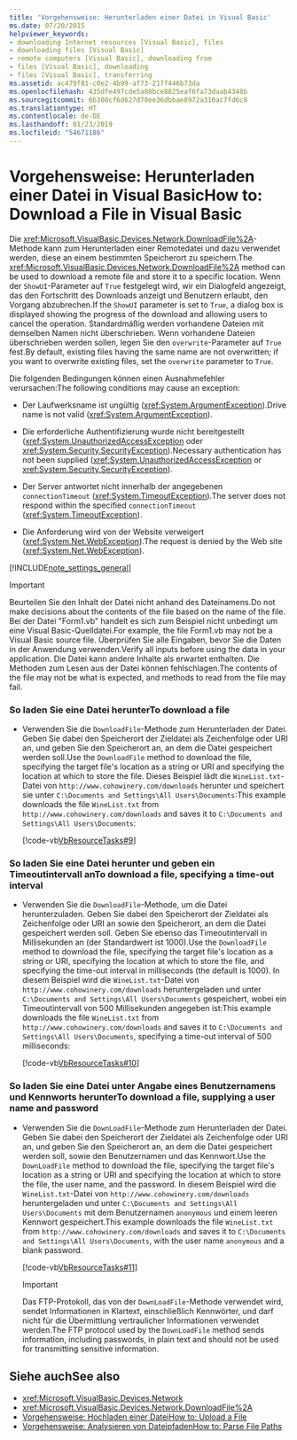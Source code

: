 ```yaml
---
title: 'Vorgehensweise: Herunterladen einer Datei in Visual Basic'
ms.date: 07/20/2015
helpviewer_keywords:
- downloading Internet resources [Visual Basic], files
- downloading files [Visual Basic]
- remote computers [Visual Basic], downloading from
- files [Visual Basic], downloading
- files [Visual Basic], transferring
ms.assetid: ac479f81-c0e2-4b99-af73-217f446b73da
ms.openlocfilehash: 435dfe497cde5a08bce8825eaf6fa73daab4348b
ms.sourcegitcommit: 6b308cf6d627d78ee36dbbae8972a310ac7fd6c8
ms.translationtype: HT
ms.contentlocale: de-DE
ms.lasthandoff: 01/23/2019
ms.locfileid: "54671186"
---
```

# <a name="how-to-download-a-file-in-visual-basic"></a><span data-ttu-id="91bb3-102">Vorgehensweise: Herunterladen einer Datei in Visual Basic</span><span class="sxs-lookup"><span data-stu-id="91bb3-102">How to: Download a File in Visual Basic</span></span>
<span data-ttu-id="91bb3-103">Die <xref:Microsoft.VisualBasic.Devices.Network.DownloadFile%2A>-Methode kann zum Herunterladen einer Remotedatei und dazu verwendet werden, diese an einem bestimmten Speicherort zu speichern.</span><span class="sxs-lookup"><span data-stu-id="91bb3-103">The <xref:Microsoft.VisualBasic.Devices.Network.DownloadFile%2A> method can be used to download a remote file and store it to a specific location.</span></span> <span data-ttu-id="91bb3-104">Wenn der `ShowUI`-Parameter auf `True` festgelegt wird, wir ein Dialogfeld angezeigt, das den Fortschritt des Downloads anzeigt und Benutzern erlaubt, den Vorgang abzubrechen.</span><span class="sxs-lookup"><span data-stu-id="91bb3-104">If the `ShowUI` parameter is set to `True`, a dialog box is displayed showing the progress of the download and allowing users to cancel the operation.</span></span> <span data-ttu-id="91bb3-105">Standardmäßig werden vorhandene Dateien mit demselben Namen nicht überschrieben. Wenn vorhandene Dateien überschrieben werden sollen, legen Sie den `overwrite`-Parameter auf `True` fest.</span><span class="sxs-lookup"><span data-stu-id="91bb3-105">By default, existing files having the same name are not overwritten; if you want to overwrite existing files, set the `overwrite` parameter to `True`.</span></span>  
  
 <span data-ttu-id="91bb3-106">Die folgenden Bedingungen können einen Ausnahmefehler verursachen:</span><span class="sxs-lookup"><span data-stu-id="91bb3-106">The following conditions may cause an exception:</span></span>  
  
-   <span data-ttu-id="91bb3-107">Der Laufwerksname ist ungültig (<xref:System.ArgumentException>).</span><span class="sxs-lookup"><span data-stu-id="91bb3-107">Drive name is not valid (<xref:System.ArgumentException>).</span></span>  
  
-   <span data-ttu-id="91bb3-108">Die erforderliche Authentifizierung wurde nicht bereitgestellt (<xref:System.UnauthorizedAccessException> oder <xref:System.Security.SecurityException>).</span><span class="sxs-lookup"><span data-stu-id="91bb3-108">Necessary authentication has not been supplied (<xref:System.UnauthorizedAccessException> or <xref:System.Security.SecurityException>).</span></span>  
  
-   <span data-ttu-id="91bb3-109">Der Server antwortet nicht innerhalb der angegebenen `connectionTimeout` (<xref:System.TimeoutException>).</span><span class="sxs-lookup"><span data-stu-id="91bb3-109">The server does not respond within the specified `connectionTimeout` (<xref:System.TimeoutException>).</span></span>  
  
-   <span data-ttu-id="91bb3-110">Die Anforderung wird von der Website verweigert (<xref:System.Net.WebException>).</span><span class="sxs-lookup"><span data-stu-id="91bb3-110">The request is denied by the Web site (<xref:System.Net.WebException>).</span></span>  
  
[!INCLUDE[note_settings_general](~/includes/note-settings-general-md.md)]  
  
> [!IMPORTANT]
>  <span data-ttu-id="91bb3-111">Beurteilen Sie den Inhalt der Datei nicht anhand des Dateinamens.</span><span class="sxs-lookup"><span data-stu-id="91bb3-111">Do not make decisions about the contents of the file based on the name of the file.</span></span> <span data-ttu-id="91bb3-112">Bei der Datei "Form1.vb" handelt es sich zum Beispiel nicht unbedingt um eine Visual Basic-Quelldatei.</span><span class="sxs-lookup"><span data-stu-id="91bb3-112">For example, the file Form1.vb may not be a Visual Basic source file.</span></span> <span data-ttu-id="91bb3-113">Überprüfen Sie alle Eingaben, bevor Sie die Daten in der Anwendung verwenden.</span><span class="sxs-lookup"><span data-stu-id="91bb3-113">Verify all inputs before using the data in your application.</span></span> <span data-ttu-id="91bb3-114">Die Datei kann andere Inhalte als erwartet enthalten. Die Methoden zum Lesen aus der Datei können fehlschlagen.</span><span class="sxs-lookup"><span data-stu-id="91bb3-114">The contents of the file may not be what is expected, and methods to read from the file may fail.</span></span>  
  
### <a name="to-download-a-file"></a><span data-ttu-id="91bb3-115">So laden Sie eine Datei herunter</span><span class="sxs-lookup"><span data-stu-id="91bb3-115">To download a file</span></span>  
  
-   <span data-ttu-id="91bb3-116">Verwenden Sie die `DownloadFile`-Methode zum Herunterladen der Datei. Geben Sie dabei den Speicherort der Zieldatei als Zeichenfolge oder URI an, und geben Sie den Speicherort an, an dem die Datei gespeichert werden soll.</span><span class="sxs-lookup"><span data-stu-id="91bb3-116">Use the `DownloadFile` method to download the file, specifying the target file's location as a string or URI and specifying the location at which to store the file.</span></span> <span data-ttu-id="91bb3-117">Dieses Beispiel lädt die `WineList.txt`-Datei von `http://www.cohowinery.com/downloads` herunter und speichert sie unter `C:\Documents and Settings\All Users\Documents`:</span><span class="sxs-lookup"><span data-stu-id="91bb3-117">This example downloads the file `WineList.txt` from `http://www.cohowinery.com/downloads` and saves it to `C:\Documents and Settings\All Users\Documents`:</span></span>  
  
     [!code-vb[VbResourceTasks#9](../../../../visual-basic/developing-apps/programming/computer-resources/codesnippet/VisualBasic/how-to-download-a-file_1.vb)]  
  
### <a name="to-download-a-file-specifying-a-time-out-interval"></a><span data-ttu-id="91bb3-118">So laden Sie eine Datei herunter und geben ein Timeoutintervall an</span><span class="sxs-lookup"><span data-stu-id="91bb3-118">To download a file, specifying a time-out interval</span></span>  
  
-   <span data-ttu-id="91bb3-119">Verwenden Sie die `DownloadFile`-Methode, um die Datei herunterzuladen. Geben Sie dabei den Speicherort der Zieldatei als Zeichenfolge oder URI an sowie den Speicherort, an dem die Datei gespeichert werden soll. Geben Sie ebenso das Timeoutintervall in Millisekunden an (der Standardwert ist 1000).</span><span class="sxs-lookup"><span data-stu-id="91bb3-119">Use the `DownloadFile` method to download the file, specifying the target file's location as a string or URI, specifying the location at which to store the file, and specifying the time-out interval in milliseconds (the default is 1000).</span></span> <span data-ttu-id="91bb3-120">In diesem Beispiel wird die `WineList.txt`-Datei von `http://www.cohowinery.com/downloads` heruntergeladen und unter `C:\Documents and Settings\All Users\Documents` gespeichert, wobei ein Timeoutintervall von 500 Millisekunden angegeben ist:</span><span class="sxs-lookup"><span data-stu-id="91bb3-120">This example downloads the file `WineList.txt` from `http://www.cohowinery.com/downloads` and saves it to `C:\Documents and Settings\All Users\Documents`, specifying a time-out interval of 500 milliseconds:</span></span>  
  
     [!code-vb[VbResourceTasks#10](../../../../visual-basic/developing-apps/programming/computer-resources/codesnippet/VisualBasic/how-to-download-a-file_2.vb)]  
  
### <a name="to-download-a-file-supplying-a-user-name-and-password"></a><span data-ttu-id="91bb3-121">So laden Sie eine Datei unter Angabe eines Benutzernamens und Kennworts herunter</span><span class="sxs-lookup"><span data-stu-id="91bb3-121">To download a file, supplying a user name and password</span></span>  
  
-   <span data-ttu-id="91bb3-122">Verwenden Sie die `DownLoadFile`-Methode zum Herunterladen der Datei. Geben Sie dabei den Speicherort der Zieldatei als Zeichenfolge oder URI an, und geben Sie den Speicherort an, an dem die Datei gespeichert werden soll, sowie den Benutzernamen und das Kennwort.</span><span class="sxs-lookup"><span data-stu-id="91bb3-122">Use the `DownLoadFile` method to download the file, specifying the target file's location as a string or URI and specifying the location at which to store the file, the user name, and the password.</span></span> <span data-ttu-id="91bb3-123">In diesem Beispiel wird die `WineList.txt`-Datei von `http://www.cohowinery.com/downloads` heruntergeladen und unter `C:\Documents and Settings\All Users\Documents` mit dem Benutzernamen `anonymous` und einem leeren Kennwort gespeichert.</span><span class="sxs-lookup"><span data-stu-id="91bb3-123">This example downloads the file `WineList.txt` from `http://www.cohowinery.com/downloads` and saves it to `C:\Documents and Settings\All Users\Documents`, with the user name `anonymous` and a blank password.</span></span>  
  
     [!code-vb[VbResourceTasks#11](../../../../visual-basic/developing-apps/programming/computer-resources/codesnippet/VisualBasic/how-to-download-a-file_3.vb)]  
  
    > [!IMPORTANT]
    >  <span data-ttu-id="91bb3-124">Das FTP-Protokoll, das von der `DownLoadFile`-Methode verwendet wird, sendet Informationen in Klartext, einschließlich Kennwörter, und darf nicht für die Übermittlung vertraulicher Informationen verwendet werden.</span><span class="sxs-lookup"><span data-stu-id="91bb3-124">The FTP protocol used by the `DownLoadFile` method sends information, including passwords, in plain text and should not be used for transmitting sensitive information.</span></span>  
  
## <a name="see-also"></a><span data-ttu-id="91bb3-125">Siehe auch</span><span class="sxs-lookup"><span data-stu-id="91bb3-125">See also</span></span>
- <xref:Microsoft.VisualBasic.Devices.Network>
- <xref:Microsoft.VisualBasic.Devices.Network.DownloadFile%2A>
- [<span data-ttu-id="91bb3-126">Vorgehensweise: Hochladen einer Datei</span><span class="sxs-lookup"><span data-stu-id="91bb3-126">How to: Upload a File</span></span>](../../../../visual-basic/developing-apps/programming/computer-resources/how-to-upload-a-file.md)
- [<span data-ttu-id="91bb3-127">Vorgehensweise: Analysieren von Dateipfaden</span><span class="sxs-lookup"><span data-stu-id="91bb3-127">How to: Parse File Paths</span></span>](../../../../visual-basic/developing-apps/programming/drives-directories-files/how-to-parse-file-paths.md)

